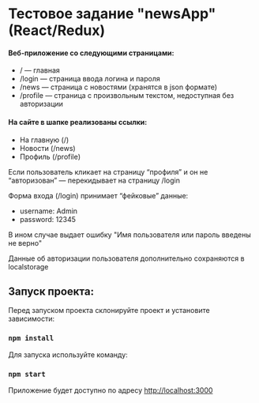 # Тестовое задание "newsApp" (React/Redux)

#### Веб-приложение со следующими страницами:
- / — главная
- /login — страница ввода логина и пароля
- /news — страница с новостями (хранятся в json формате)
- /profile — страница с произвольным текстом, недоступная без авторизации

#### На сайте в шапке реализованы ссылки:
- На главную (/)
- Новости (/news)
- Профиль (/profile)

Если пользователь кликает на страницу “профиля” и он не “авторизован” — перекидывает на страницу /login

Форма входа (/login)
принимает “фейковые” данные:
- username: Admin 
- password: 12345

В ином случае выдает ошибку "Имя пользователя или пароль введены не верно"

Данные об авторизации пользователя дополнительно сохраняются в localstorage

## Запуск проекта:

Перед запуском проекта склонируйте проект и установите зависимости:

### `npm install`

Для запуска используйте команду:

### `npm start`

Приложение будет доступно по адресу [http://localhost:3000](http://localhost:3000)